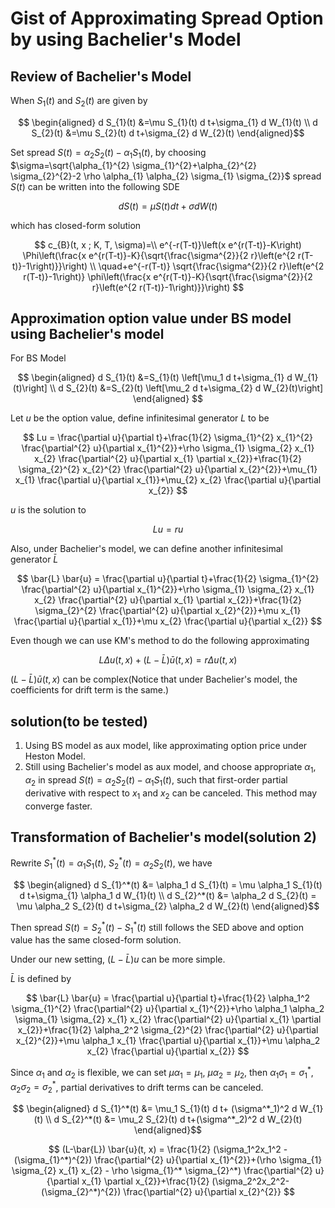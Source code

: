 # Gist of Approximating Spread Option by using Bachelier's Model

## Review of Bachelier's Model

When $S_1(t)$ and $S_2(t)$ are given by

$$
\begin{aligned}
d S_{1}(t) &=\mu S_{1}(t) d t+\sigma_{1} d W_{1}(t) \\
d S_{2}(t) &=\mu S_{2}(t) d t+\sigma_{2} d W_{2}(t)
\end{aligned}$$

Set spread $S(t)=\alpha_{2} S_{2}(t)-\alpha_{1} S_{1}(t)$, by choosing $\sigma=\sqrt{\alpha_{1}^{2} \sigma_{1}^{2}+\alpha_{2}^{2} \sigma_{2}^{2}-2 \rho \alpha_{1} \alpha_{2} \sigma_{1} \sigma_{2}}$ spread $S(t)$ can be written into the following SDE

$$
d S(t)=\mu S(t) d t+\sigma d W(t)
$$

which has closed-form solution

$$
c_{B}(t, x ; K, T, \sigma)=\\
e^{-r(T-t)}\left(x e^{r(T-t)}-K\right) \Phi\left(\frac{x e^{r(T-t)}-K}{\sqrt{\frac{\sigma^{2}}{2 r}\left(e^{2 r(T-t)}-1\right)}}\right) \\
\quad+e^{-r(T-t)} \sqrt{\frac{\sigma^{2}}{2 r}\left(e^{2 r(T-t)}-1\right)} \phi\left(\frac{x e^{r(T-t)}-K}{\sqrt{\frac{\sigma^{2}}{2 r}\left(e^{2 r(T-t)}-1\right)}}\right)
$$


## Approximation option value under BS model using Bachelier's model

For BS Model

$$
\begin{aligned}
d S_{1}(t) &=S_{1}(t)  \left[\mu_1  d t+\sigma_{1} d W_{1}(t)\right] \\
d S_{2}(t) &=S_{2}(t)  \left[\mu_2 d t+\sigma_{2} d W_{2}(t)\right]
\end{aligned}
$$

Let $u$ be the option value, define infinitesimal generator $L$ to be

$$
Lu = \frac{\partial u}{\partial t}+\frac{1}{2} \sigma_{1}^{2} x_{1}^{2} \frac{\partial^{2} u}{\partial x_{1}^{2}}+\rho \sigma_{1} \sigma_{2} x_{1} x_{2} \frac{\partial^{2} u}{\partial x_{1} \partial x_{2}}+\frac{1}{2} \sigma_{2}^{2} x_{2}^{2} \frac{\partial^{2} u}{\partial x_{2}^{2}}+\mu_{1} x_{1} \frac{\partial u}{\partial x_{1}}+\mu_{2} x_{2} \frac{\partial u}{\partial x_{2}}
$$

$u$ is the solution to

$$
Lu = ru
$$

Also, under Bachelier's model, we can define another infinitesimal generator $\bar{L}$

$$
\bar{L} \bar{u} = \frac{\partial u}{\partial t}+\frac{1}{2} \sigma_{1}^{2}  \frac{\partial^{2} u}{\partial x_{1}^{2}}+\rho \sigma_{1} \sigma_{2} x_{1} x_{2} \frac{\partial^{2} u}{\partial x_{1} \partial x_{2}}+\frac{1}{2} \sigma_{2}^{2}  \frac{\partial^{2} u}{\partial x_{2}^{2}}+\mu x_{1} \frac{\partial u}{\partial x_{1}}+\mu x_{2} \frac{\partial u}{\partial x_{2}}
$$

Even though we can use KM's method to do the following approximating

$$
L \Delta u(t, x)+(L-\bar{L}) \bar{u}(t, x)= r \Delta u(t,x)
$$

$(L-\bar{L}) \bar{u}(t, x)$ can be complex(Notice that under Bachelier's model, the coefficients for drift term is the same.)

## solution(to be tested)

1. Using BS model as aux model, like approximating option price under Heston Model.
2. Still using Bachelier's model as aux model, and choose appropriate $\alpha_1, \alpha_2$ in spread $S(t)=\alpha_{2} S_{2}(t)-\alpha_{1} S_{1}(t)$, such that first-order partial derivative with respect to $x_1$ and $x_2$ can be canceled. This method may converge faster.

## Transformation of Bachelier's model(solution 2)

Rewrite $S_1^*(t) = \alpha_1 S_1(t)$, $S_2^*(t) = \alpha_2 S_2(t)$, we have

$$
\begin{aligned}
d S_{1}^*(t) &= \alpha_1 d S_{1}(t) = \mu \alpha_1 S_{1}(t) d t+\sigma_{1} \alpha_1 d W_{1}(t) \\
d S_{2}^*(t) &= \alpha_2 d S_{2}(t) = \mu \alpha_2 S_{2}(t) d t+\sigma_{2} \alpha_2  d W_{2}(t)
\end{aligned}$$

Then spread $S(t)= S_2^*(t) - S_1^*(t)$ still follows the SED above and option value has the same closed-form solution.

Under our new setting, $(L-\bar{L})u$ can be more simple.

$\bar{L}$ is defined by

$$
\bar{L} \bar{u} = \frac{\partial u}{\partial t}+\frac{1}{2} \alpha_1^2 \sigma_{1}^{2}  \frac{\partial^{2} u}{\partial x_{1}^{2}}+\rho \alpha_1 \alpha_2 \sigma_{1} \sigma_{2} x_{1} x_{2} \frac{\partial^{2} u}{\partial x_{1} \partial x_{2}}+\frac{1}{2} \alpha_2^2 \sigma_{2}^{2}  \frac{\partial^{2} u}{\partial x_{2}^{2}}+\mu \alpha_1 x_{1} \frac{\partial u}{\partial x_{1}}+\mu \alpha_2 x_{2} \frac{\partial u}{\partial x_{2}}
$$

Since $\alpha_1$ and $\alpha_2$ is flexible, we can set $\mu \alpha_1=\mu_1$, $\mu \alpha_2 = \mu_2$, then $\alpha_1 \sigma_1 = \sigma^*_1$, $\alpha_2 \sigma_2 = \sigma^*_2$, partial derivatives to drift terms can be canceled.

$$
\begin{aligned}
d S_{1}^*(t) &= \mu_1 S_{1}(t) d t+ (\sigma^*_1)^2 d W_{1}(t) \\
d S_{2}^*(t) &= \mu_2 S_{2}(t) d t+(\sigma^*_2)^2  d W_{2}(t)
\end{aligned}$$

$$
(L-\bar{L}) \bar{u}(t, x) = \frac{1}{2} (\sigma_1^2x_1^2 -  (\sigma_{1}^*)^{2})  \frac{\partial^{2} u}{\partial x_{1}^{2}}+(\rho \sigma_{1} \sigma_{2} x_{1} x_{2} - \rho \sigma_{1}^* \sigma_{2}^*) \frac{\partial^{2} u}{\partial x_{1} \partial x_{2}}+\frac{1}{2} (\sigma_2^2x_2^2-  (\sigma_{2}^*)^{2})  \frac{\partial^{2} u}{\partial x_{2}^{2}}
$$